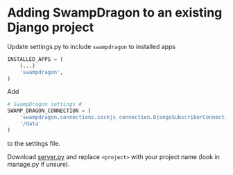 # Adding SwampDragon to an existing Django project #

Update settings.py to include `swampdragon` to installed apps

```python
INSTALLED_APPS = (
    (...)
    'swampdragon',
)
```

Add

```python
# SwampDragon settings #
SWAMP_DRAGON_CONNECTION = (
    'swampdragon.connections.sockjs_connection.DjangoSubscriberConnection',
    '/data'
)
```

to the settings file.

Download [server.py](https://raw.githubusercontent.com/jonashagstedt/swampdragon/master/swampdragon/app_templates/server.py)
and replace `<project>` with your project name (look in manage.py if unsure).

